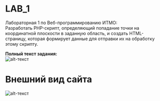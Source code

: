 # LAB_1  
Лабораторная 1 по Веб-программированию ИТМО:  
Разработать PHP-скрипт, определяющий попадание точки на координатной плоскости в заданную область, и создать HTML-страницу, которая формирует данные для отправки их на обработку этому скрипту.  
  
**Полный текст задания:**  
![alt-текст](https://i.ibb.co/r2nyBL9/d-Y70-Airr3g4.jpg "2211") 
  
# Внешний вид сайта
![alt-текст](https://sun9-36.userapi.com/LNXM2cvEUd0wCbqEavAtM4vjkCQyQuAhVmYYlA/qb3UcS421Qc.jpg "RedGry") 
